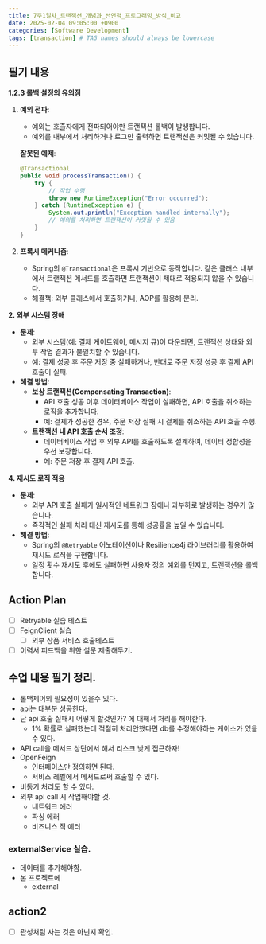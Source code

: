 ```yaml
---
title: 7주1일차_트랜잭션_개념과_선언적_프로그래밍_방식_비교
date: 2025-02-04 09:05:00 +0900
categories: [Software Development]
tags: [transaction] # TAG names should always be lowercase
---
```


## 필기 내용
**1.2.3 롤백 설정의 유의점**

1. **예외 전파**:
    - 예외는 호출자에게 전파되어야만 트랜잭션 롤백이 발생합니다.
    - 예외를 내부에서 처리하거나 로그만 출력하면 트랜잭션은 커밋될 수 있습니다.

    **잘못된 예제**:

    ```java
    @Transactional
    public void processTransaction() {
        try {
            // 작업 수행
            throw new RuntimeException("Error occurred");
        } catch (RuntimeException e) {
            System.out.println("Exception handled internally");
            // 예외를 처리하면 트랜잭션이 커밋될 수 있음
        }
    }
    ```

2. **프록시 메커니즘**:
    - Spring의 `@Transactional`은 프록시 기반으로 동작합니다. 같은 클래스 내부에서 트랜잭션 메서드를 호출하면 트랜잭션이 제대로 적용되지 않을 수 있습니다.
    - 해결책: 외부 클래스에서 호출하거나, AOP를 활용해 분리.

**2. 외부 시스템 장애**

- **문제**:
    - 외부 시스템(예: 결제 게이트웨이, 메시지 큐)이 다운되면, 트랜잭션 상태와 외부 작업 결과가 불일치할 수 있습니다.
    - 예: 결제 성공 후 주문 저장 중 실패하거나, 반대로 주문 저장 성공 후 결제 API 호출이 실패.
- **해결 방법**:
    - **보상 트랜잭션(Compensating Transaction)**:
        - API 호출 성공 이후 데이터베이스 작업이 실패하면, API 호출을 취소하는 로직을 추가합니다.
        - 예: 결제가 성공한 경우, 주문 저장 실패 시 결제를 취소하는 API 호출 수행.
    - **트랜잭션 내 API 호출 순서 조정**:
        - 데이터베이스 작업 후 외부 API를 호출하도록 설계하여, 데이터 정합성을 우선 보장합니다.
        - 예: 주문 저장 후 결제 API 호출.

**4. 재시도 로직 적용**

- **문제**:
    - 외부 API 호출 실패가 일시적인 네트워크 장애나 과부하로 발생하는 경우가 많습니다.
    - 즉각적인 실패 처리 대신 재시도를 통해 성공률을 높일 수 있습니다.
- **해결 방법**:
    - Spring의 `@Retryable` 어노테이션이나 Resilience4j 라이브러리를 활용하여 재시도 로직을 구현합니다.
    - 일정 횟수 재시도 후에도 실패하면 사용자 정의 예외를 던지고, 트랜잭션을 롤백합니다.

## Action Plan
- [ ] Retryable 실습 테스트
- [ ] FeignClient 실습
  - [ ] 외부 상품 서비스 호출테스트
- [ ] 이력서 피드백을 위한 설문 제출해두기.

## 수업 내용 필기 정리.
- 롤백제어의 필요성이 있을수 있다.
- api는 대부분 성공한다.
- 단 api 호출 실패시 어떻게 할것인가? 에 대해서 처리를 해야한다.
  - 1% 확률로 실패했는데 적절히 처리안했다면 db를 수정해야하는 케이스가 있을 수 있다.
- API call을 메서드 상단에서 해서 리스크 낮게 접근하자!
- OpenFeign
  - 인터페이스만 정의하면 된다.
  - 서비스 레벨에서 메서드로써 호출할 수 있다.
- 비동기 처리도 할 수 있다.
- 외부 api call 시 작업해야할 것.
  - 네트워크 에러
  - 파싱 에러
  - 비즈니스 적 에러

### externalService 실습.
- 데이터를 추가해야함.
- 본 프로젝트에
  - external

## action2
- [ ] 관성처럼 사는 것은 아닌지 확인.
